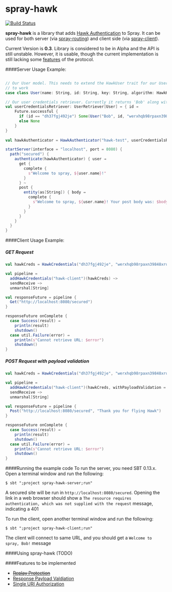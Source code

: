 spray-hawk
==========
[![Build Status](https://travis-ci.org/ryanbrozo/spray-hawk.svg)](https://travis-ci.org/ryanbrozo/spray-hawk)

**spray-hawk** is a library that adds [Hawk Authentication](https://github.com/hueniverse/hawk) to Spray. It can be used for both server (via [spray-routing](http://spray.io/documentation/1.2.2/spray-routing/)) and client side (via [spray-client](http://spray.io/documentation/1.2.2/spray-client/)).

Current Version is **0.3**. Library is considered to be in Alpha and the API is still unstable. However, it is usable, though the current implementation is still lacking some [features](https://github.com/ryanbrozo/spray-hawk#features-to-be-implemented) of the protocol.

####Server Usage Example:
``` scala

// Our User model. This needs to extend the HawkUser trait for our UserCredentialsRetriever
// to work
case class User(name: String, id: String, key: String, algorithm: HawkHashAlgorithms) extends HawkUser

// Our user credentials retriever. Currently it returns 'Bob' along with his hawk credentials
val userCredentialsRetriever: UserRetriever[User] = { id ⇒
    Future.successful {
      if (id == "dh37fgj492je") Some(User("Bob", id, "werxhqb98rpaxn39848xrunpaw3489ruxnpa98w4rxn", HawkSHA256))
      else None
    }
}
  
val hawkAuthenticator = HawkAuthenticator("hawk-test", userCredentialsRetriever)

startServer(interface = "localhost", port = 8080) {
  path("secured") {
    authenticate(hawkAuthenticator) { user ⇒
      get {
        complete {
          s"Welcome to spray, ${user.name}!"
        }
      } ~
      post {
        entity(as[String]) { body ⇒
          complete {
            s"Welcome to spray, ${user.name}! Your post body was: $body"
          }
        }
      }
    }
  }
}
```
####Client Usage Example:

##### GET Request
``` scala
val hawkCreds = HawkCredentials("dh37fgj492je", "werxhqb98rpaxn39848xrunpaw3489ruxnpa98w4rxn", HawkSHA256)

val pipeline =
  addHawkCredentials("hawk-client")(hawkCreds) ~>
  sendReceive ~>
  unmarshal[String]

val responseFuture = pipeline {
  Get("http://localhost:8080/secured")
}

responseFuture onComplete {
  case Success(result) ⇒
    println(result)
    shutdown()
  case util.Failure(error) ⇒
    println(s"Cannot retrieve URL: $error")
    shutdown()
}
```

##### POST Request with payload validation
``` scala
val hawkCreds = HawkCredentials("dh37fgj492je", "werxhqb98rpaxn39848xrunpaw3489ruxnpa98w4rxn", HawkSHA256)

val pipeline =
  addHawkCredentials("hawk-client")(hawkCreds, withPayloadValidation = true) ~>
  sendReceive ~>
  unmarshal[String]

val responseFuture = pipeline {
  Post("http://localhost:8080/secured", "Thank you for flying Hawk")
}

responseFuture onComplete {
  case Success(result) ⇒
    println(result)
    shutdown()
  case util.Failure(error) ⇒
    println(s"Cannot retrieve URL: $error")
    shutdown()
}
```

####Running the example code
To run the server, you need SBT 0.13.x. Open a terminal window and run the following:
```
$ sbt ";project spray-hawk-server;run"
```
A secured site will be run in `http://localhost:8080/secured`. Opening the link in a web browser should show a `The resource requires authentication, which was not supplied with the request` message, indicating a 401

To run the client, open another terminal window and run the following:
```
$ sbt ";project spray-hawk-client;run"
```
The client will connect to same URL, and you should get a `Welcome to spray, Bob!` message

####Using spray-hawk
(TODO)

####Features to be implemented
* ~~[Replay Protection](https://github.com/ryanbrozo/spray-hawk/issues/1)~~
* [Response Payload Valdiation](https://github.com/ryanbrozo/spray-hawk/issues/3)
* [Single URI Authorization](https://github.com/ryanbrozo/spray-hawk/issues/4)




